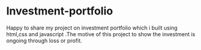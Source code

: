 # Investment-portfolio
Happy to share my project on investment portfolio which i built using html,css and javascript .The motive of this project to show the investment is ongoing through loss or profit.
